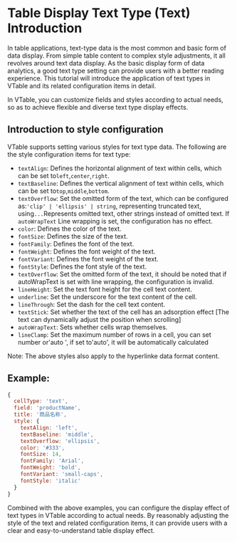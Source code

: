 # Table Display Text Type (Text) Introduction

In table applications, text-type data is the most common and basic form of data display. From simple table content to complex style adjustments, it all revolves around text data display. As the basic display form of data analytics, a good text type setting can provide users with a better reading experience. This tutorial will introduce the application of text types in VTable and its related configuration items in detail.

In VTable, you can customize fields and styles according to actual needs, so as to achieve flexible and diverse text type display effects.

## Introduction to style configuration

VTable supports setting various styles for text type data. The following are the style configuration items for text type:

*   `textAlign`: Defines the horizontal alignment of text within cells, which can be set to`left`,`center`,`right`.
*   `textBaseline`: Defines the vertical alignment of text within cells, which can be set to`top`,`middle`,`bottom`.
*   `textOverflow`: Set the omitted form of the text, which can be configured as:`'clip' | 'ellipsis' | string`, representing truncated text, using`...`Represents omitted text, other strings instead of omitted text. If `autoWrapText` Line wrapping is set, the configuration has no effect.
*   `color`: Defines the color of the text.
*   `fontSize`: Defines the size of the text.
*   `fontFamily`: Defines the font of the text.
*   `fontWeight`: Defines the font weight of the text.
*   `fontVariant`: Defines the font weight of the text.
*   `fontStyle`: Defines the font style of the text.
*   `textOverflow`: Set the omitted form of the text, it should be noted that if autoWrapText is set with line wrapping, the configuration is invalid.
*   `lineHeight`: Set the text font height for the cell text content.
*   `underline`: Set the underscore for the text content of the cell.
*   `lineThrough`: Set the dash for the cell text content.
*   `textStick`: Set whether the text of the cell has an adsorption effect \[The text can dynamically adjust the position when scrolling]
*   `autoWrapText`: Sets whether cells wrap themselves.
*   `lineClamp`: Set the maximum number of rows in a cell, you can set number or'auto ', if set to'auto', it will be automatically calculated

Note: The above styles also apply to the hyperlinke data format content.

## Example:

```javascript livedemo
{
  cellType: 'text',
  field: 'productName',
  title: '商品名称',
  style: {
    textAlign: 'left',
    textBaseline: 'middle',
    textOverflow: 'ellipsis',
    color: '#333',
    fontSize: 14,
    fontFamily: 'Arial',
    fontWeight: 'bold',
    fontVariant: 'small-caps',
    fontStyle: 'italic'
  }
}
```

Combined with the above examples, you can configure the display effect of text types in VTable according to actual needs. By reasonably adjusting the style of the text and related configuration items, it can provide users with a clear and easy-to-understand table display effect.

